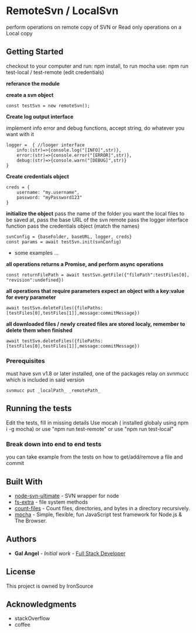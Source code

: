 # RemoteSvn / LocalSvn

perform operations on remote copy of SVN or Read only operations on a Local copy

## Getting Started

checkout to your computer and run: npm install, to run mocha use: npm run test-local / test-remote (edit credentials)

**referance the module**

**create a svn object**
```
const testSvn = new remoteSvn();
```
**Create log output interface**

implement info error and debug functions, accept string, do whatever you want with it
```
logger =  { //looger interface
    info:(str)=>{console.log("[INFO]",str)},
    error:(str)=>{console.error("[ERROR]",str)},
    debug:(str)=>{console.warn("[DEBUG]",str)}
}
```
**Create credentials object**
```
creds = {
    username: "my.username",
    password: "myPassword123"
}
```
**initialize the object**
pass the name of the folder you want the local files to be saved at,
pass the base URL of the svn remote
pass the logger interface function
pass the credentials object
(match the names)
```
svnConfig = {baseFolder, baseURL, logger, creds}
const params = await testSvn.init(svnConfig)
```

+ some examples ...

**all operations returns a Promise, and perform async operations**
```
const returnFilePath = await testSvn.getFile({"filePath":testFiles[0], "revision":undefined})
```

**all operations that require parameters expect an object with a key:value for every parameter**
```
await testSvn.deleteFiles({filePaths:[testFiles[0],testFiles[1]],message:commitMessage})
```

**all downloaded files / newly created files are stored localy, remember to delete them when finished**
```
await testSvn.deleteFiles({filePaths:[testFiles[0],testFiles[1]],message:commitMessage})
```

### Prerequisites

must have svn v1.8 or later installed, one of the packages relay on svnmucc which is included
in said version

```
svnmucc put _localPath_ _remotePath_
```

## Running the tests

Edit the tests, fill in missing details
Use mocah ( installed globaly using npm i -g mocha)
or use  "npm run test-remote"
or use  "npm run test-local"

### Break down into end to end tests

you can take example from the tests on how to get/add/remove a file and commit


## Built With

* [node-svn-ultimate](https://www.npmjs.com/package/node-svn-ultimate) - SVN wrapper for node
* [fs-extra](https://www.npmjs.com/package/fs-extra) - file system methods
* [count-files](https://www.npmjs.com/package/count-files) - Count files, directories, and bytes in a directory recursively.
* [mocha](https://www.npmjs.com/package/mocha) - Simple, flexible, fun JavaScript test framework for Node.js & The Browser.




## Authors

* **Gal Angel** - *Initial work* - [Full Stack Developer](gal0angel@gmail.com)


## License

This project is owned by IronSource

## Acknowledgments

* stackOverflow
* coffee
